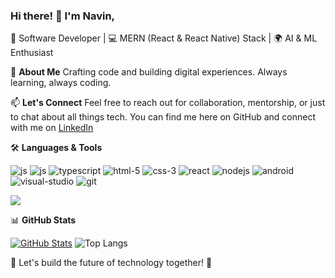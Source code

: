 ### Hi there! 👋 I'm Navin,

🚀 Software Developer | 💻 MERN (React & React Native) Stack | 🌍 AI & ML Enthusiast

🌟 **About Me**
Crafting code and building digital experiences. Always learning, always coding.

📫 **Let's Connect**
Feel free to reach out for collaboration, mentorship, or just to chat about all things tech. You can find me here on GitHub and connect with me on [LinkedIn](https://www.linkedin.com/in/navin-prasanth-r-1b6b1321b/)

🛠️ **Languages & Tools**

![js](https://github.com/navinym10/navinym10/assets/122440908/b5ec2f5e-4089-4ebf-8752-9effeca8ec00)
![js](https://github.com/navinym10/navinym10/assets/122440908/00ab9121-3919-40e1-a772-287ee00cb1a9)
![typescript](https://github.com/navinym10/navinym10/assets/122440908/d78b4867-8598-47e1-81cd-47b465983987)
![html-5](https://github.com/navinym10/navinym10/assets/122440908/84f8b001-94d5-464c-908b-abf42fd2ebe7)
![css-3](https://github.com/navinym10/navinym10/assets/122440908/cfab1ee4-9d5a-46c7-af89-40cc99063469)
![react](https://github.com/navinym10/navinym10/assets/122440908/71298f7f-c8ff-4b7b-b423-1f2cfb213713)
![nodejs](https://github.com/navinym10/navinym10/assets/122440908/96f563d2-9cdb-40a6-a40e-8deefe2791ee)
![android](https://github.com/navinym10/navinym10/assets/122440908/bd2a3bc5-6379-4a28-b21a-c27bbc429edd)
![visual-studio](https://github.com/navinym10/navinym10/assets/122440908/0a3cb77c-dd17-4d2f-b61d-2aa2f0cbccaf)
![git](https://github.com/navinym10/navinym10/assets/122440908/affa78e5-0651-4be6-a24f-bae22a79f185)


![](https://komarev.com/ghpvc/?username=your-github-navinym10&color=blue)
    
📊 **GitHub Stats**

[![GitHub Stats](https://github-readme-stats.vercel.app/api?username=navinym10&show_icons=true&theme=dark)](https://github.com/navinym10)
![Top Langs](https://github-readme-stats.vercel.app/api/top-langs/?username=navinym10&theme=tokyonight)


🚀 Let's build the future of technology together! 🌟
